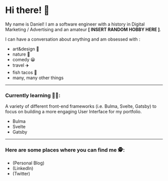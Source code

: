 # Hi there! 👋

My name is Daniel!  I am a software engineer with a history in Digital Marketing / Advertising and an amateur **[ INSERT RANDOM HOBBY HERE ]**.

I can have a conversation about anything and am obsessed with :
- art&design 📐
- nature 🌳
- comedy :grinning:
- travel :airplane:
- fish tacos :taco:
- many, many other things
-------
### Currently learning 👨‍💻:
A variety of different front-end frameworks (i.e. Bulma, Svelte, Gatsby) to focus on building a more engaging User Interface for my portfolio.
- Bulma
- Svelte
- Gatsby
<!--
### Projects:
##### / Potluck Planner - *[ Node.js ]*:
- Collaborated with back-end team to construct efficient architecture
- Built out necessary endpoints
- Developed entire documentation for front-end team to leverage endpoints to deliver appropriate data

##### / Blue Witness - *[ Kanban board & Agile workflow ]*:
- Spearheaded all cross-functional team standups
- Distributed tasks as main point-of-contact for each team
- Kept team accountable by monitoring product deadlines closely

##### / Water My Plants - *[ React.js ]*:
- Contributed authentication form for users to gain access to app
- Managed styling and positioning on assigned page
- Connected with larger team to coordinate feature hand-off and consistency with product at-large
-->
-------


### Here are some places where you can find me 🕵️:
- (Personal Blog)
- (LinkedIn)
- (Twitter)

<!--
**danielbkim/danielbkim** is a ✨ _special_ ✨ repository because its `README.md` (this file) appears on your GitHub profile.

Here are some ideas to get you started:

- 🔭 I’m currently working on ...
- 🌱 I’m currently learning ...
- 👯 I’m looking to collaborate on ...
- 🤔 I’m looking for help with ...
- 💬 Ask me about ...
- 📫 How to reach me: ...
- 😄 Pronouns: ...
- ⚡ Fun fact: ...
-->

